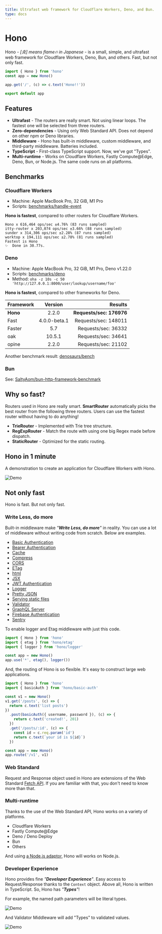 ```yaml
---
title: Ultrafast web framework for Cloudflare Workers, Deno, and Bun.
type: docs
---
```


# Hono

Hono - _\[炎\] means flame🔥 in Japanese_ - is a small, simple, and ultrafast web framework for Cloudflare Workers, Deno, Bun, and others. Fast, but not only fast.

```ts
import { Hono } from 'hono'
const app = new Hono()

app.get('/', (c) => c.text('Hono!!'))

export default app
```

## Features

- **Ultrafast** - The routers are really smart. Not using linear loops. The fastest one will be selected from three routers.
- **Zero-dependencies** - Using only Web Standard API. Does not depend on other npm or Deno libraries.
- **Middleware** - Hono has built-in middleware, custom middleware, and third-party middleware. Batteries included.
- **TypeScript** - First-class TypeScript support. Now, we've got "Types".
- **Multi-runtime** - Works on Cloudflare Workers, Fastly Compute@Edge, Deno, Bun, or Node.js. The same code runs on all platforms.

## Benchmarks

### Cloudflare Workers

- Machine: Apple MacBook Pro, 32 GiB, M1 Pro
- Scripts: [benchmarks/handle-event](https://github.com/honojs/hono/tree/main/benchmarks/handle-event)

**Hono is fastest**, compared to other routers for Cloudflare Workers.

```plain
Hono x 616,464 ops/sec ±4.76% (83 runs sampled)
itty-router x 203,074 ops/sec ±3.66% (88 runs sampled)
sunder x 314,306 ops/sec ±2.28% (87 runs sampled)
worktop x 194,111 ops/sec ±2.78% (81 runs sampled)
Fastest is Hono
✨  Done in 30.77s.
```

### Deno

- Machine: Apple MacBook Pro, 32 GiB, M1 Pro, Deno v1.22.0
- Scripts: [benchmarks/deno](https://github.com/honojs/hono/tree/main/benchmarks/deno)
- Method: `oha -z 10s -c 50 'http://127.0.0.1:8000/user/lookup/username/foo'`

**Hono is fastest**, compared to other frameworks for Deno.

| Framework |   Version    |                  Results |
| --------- | :----------: | -----------------------: |
| **Hono**  |    2.2.0     | **Requests/sec: 176976** |
| Fast      | 4.0.0-beta.1 |     Requests/sec: 148011 |
| Faster    |     5.7      |      Requests/sec: 36332 |
| oak       |    10.5.1    |      Requests/sec: 34641 |
| opine     |    2.2.0     |      Requests/sec: 21102 |

Another benchmark result: [denosaurs/bench](https://github.com/denosaurs/bench)

### Bun

See: [SaltyAom/bun-http-framework-benchmark](https://github.com/SaltyAom/bun-http-framework-benchmark)

## Why so fast?

Routers used in Hono are really smart.
**SmartRouter** automatically picks the best router from the following three routers.
Users can use the fastest router without having to do anything!

- **TrieRouter** - Implemented with Trie tree structure.
- **RegExpRouter** - Match the route with using one big Regex made before dispatch.
- **StaticRouter** - Optimized for the static routing.

## Hono in 1 minute

A demonstration to create an application for Cloudflare Workers with Hono.

![Demo](/images/sc.gif)

## Not only fast

Hono is fast. But not only fast.

### Write Less, do more

Built-in middleware make _"**Write Less, do more**"_ in reality. You can use a lot of middleware without writing code from scratch. Below are examples.

- [Basic Authentication](/docs/builtin-middleware/basic-auth/)
- [Bearer Authentication](/docs/builtin-middleware/bearer-auth/)
- [Cache](/docs/builtin-middleware/cache/)
- [Compress](/docs/builtin-middleware/compress/)
- [CORS](/docs/builtin-middleware/cors/)
- [ETag](/docs/builtin-middleware/etag/)
- [html](/docs/builtin-middleware/html/)
- [JSX](/docs/builtin-middleware/jsx/)
- [JWT Authentication](/docs/builtin-middleware/jwt/)
- [Logger](/docs/builtin-middleware/logger/)
- [Pretty JSON](/docs/builtin-middleware/pretty-json/)
- [Serving static files](/docs/builtin-middleware/serve-static/)
- [Validator](/docs/builtin-middleware/validator/)
- [GraphQL Server](https://github.com/honojs/graphql-server)
- [Firebase Authentication](https://github.com/honojs/firebase-auth)
- [Sentry](https://github.com/honojs/sentry)

To enable logger and Etag middleware with just this code.

```ts
import { Hono } from 'hono'
import { etag } from 'hono/etag'
import { logger } from 'hono/logger'

const app = new Hono()
app.use('*', etag(), logger())
```

And, the routing of Hono is so flexible. It's easy to construct large web applications.

```ts
import { Hono } from 'hono'
import { basicAuth } from 'hono/basic-auth'

const v1 = new Hono()
v1.get('/posts', (c) => {
  return c.text('list posts')
})
  .post(basicAuth({ username, password }), (c) => {
    return c.text('created!', 201)
  })
  .get('/posts/:id', (c) => {
    const id = c.req.param('id')
    return c.text(`your id is ${id}`)
  })

const app = new Hono()
app.route('/v1', v1)
```

### Web Standard

Request and Response object used in Hono are extensions of the Web Standard [Fetch API](https://developer.mozilla.org/ja/docs/Web/API/Fetch_API). If you are familiar with that, you don't need to know more than that.

### Multi-runtime

Thanks to the use of the Web Standard API, Hono works on a variety of platforms.

- Cloudflare Workers
- Fastly Compute@Edge
- Deno / Deno Deploy
- Bun
- Others

And using [a Node.js adaptor](https://github.com/honojs/node-server), Hono will works on Node.js.

### Developer Experience

Hono provides fine _"**Developer Experience**"_. Easy access to Request/Response thanks to the `Context` object.
Above all, Hono is written in TypeScript. So, Hono has _"**Types**"_!

For example, the named path parameters will be literal types.

![Demo](/images/ss.png)

And Validator Middleware will add "Types" to validated values.

![Demo](/images/ss02.png)
